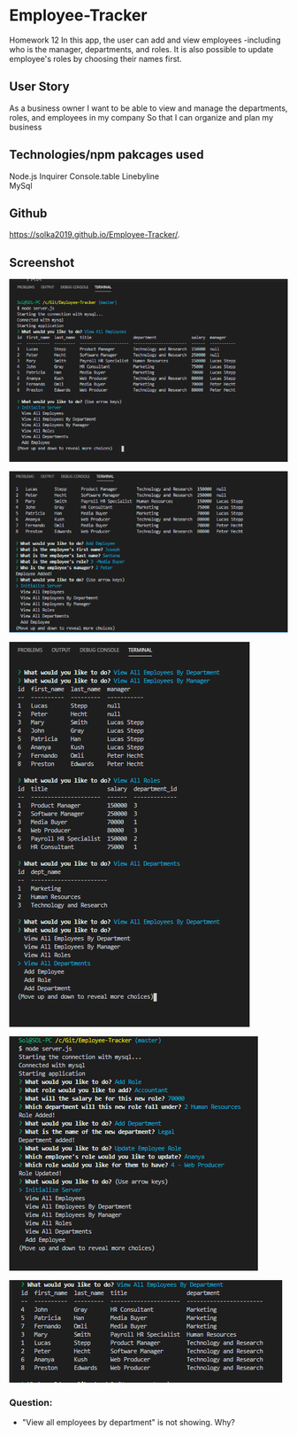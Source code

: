 # Employee-Tracker
Homework 12
In this app, the user can add and view employees -including who is the manager, departments, and roles. It is also possible to update employee's roles by choosing their names first. 

## User Story
As a business owner
I want to be able to view and manage the departments, roles, and employees in my company
So that I can organize and plan my business

## Technologies/npm pakcages used
Node.js
Inquirer
Console.table
Linebyline   
MySql   
  
## Github
https://solka2019.github.io/Employee-Tracker/.

## Screenshot
![Image description](./assets/All-Employees-Capture.PNG)

![Image description](./assets/Employee-added.PNG)

![Image description](./assets/commands-Capture.PNG)

![Image description](./assets/adding-Capture.PNG)

![Image description](./assets/view-by-department-Capture.PNG)




### Question:

- "View all employees by department" is not showing. Why?